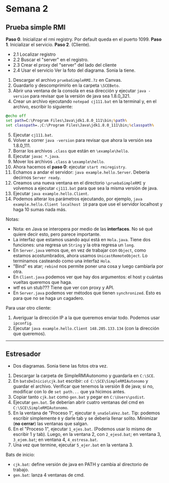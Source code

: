 # Semana 2
## Prueba simple RMI
**Paso 0**. Inicializar el rmi registry. Por default queda en el puerto 1099.
**Paso 1**. Inicializar el servicio. 
**Paso 2**. (Cliente).
-	2.1 Localizar registro
-	2.2 Buscar el "server" en el registro.
-	2.3 Crear el proxy  del "server" del lado del cliente
-	2.4 Usar el servicio
Ver la foto del diagrama. Sonia la tiene.

1. Descargar el archivo `pruebaSimpleRMI.7z` en Canvas. 
2. Guardarlo y descomprimirlo en la carpeta `\SCEBeto`.
3. Abrir una ventana de la consola en esa dirección y ejecutar `java -version` para revisar que la versión de java sea 1.8.0_321.
4. Crear un archivo ejecutando  `notepad cj111.bat` en la terminal y, en el archivo, escribir lo siguiente:
```bat
@echo off
set path=C:\Program Files\Java\jdk1.8.0_111\bin;%path%
set classpath=.;C:\Program Files\Java\jdk1.8.0_111\bin;%classpath%
```
5. Ejecutar `cj111.bat`.
6. Volver  a correr `java -version` para revisar que ahora la versión sea 1.8.0_111.
7. Borrar los archivos `.class` que están en `\example\hello`.
8. Ejecutar `javac *.java`.
9. Mover los archivos `.class` a `\example\hello`.
10. Ahora hacemos el **paso 0**: ejecutar `start rmiregistry`.
11. Echamos a andar el servidor: `java example.hello.Server`. Debería decirnos `Server ready`. 
12. Creamos una nueva ventana en el directorio `\pruebaSimpleRMI` y volvemos a ejecutar `cj111.bat` para que sea la misma versión de java. 
13. Ejecutar `java example.hello.Client`.
14. Podemos alterar los parámetros ejecutando, por ejemplo, `java example.hello.Client localhost 10` para que use el servidor localhost y haga 10 sumas nada más.

Notas:
- Nota: en Java se interopera por medio de las **interfaces**. No sé qué quiere decir esto, pero parece importante.
- La interfaz que estamos usando aquí está en  `Hola.java`. Tiene dos funciones: una regresa un `String` y la otra regresa un `long`.
- En `Server.java` vemos que, en vez de trabajar con `Object`, como estamos acostumbrados, ahora usamos `UnicastRemoteObject`. Lo terminamos casteando como una interfaz `Hola`.
- "Bind" es atar; `rebind` nos permite poner una cosa y luego cambiarla por otra.
- En `Client.java` podemos ver que hay dos argumentos: el host y cuántas vueltas queremos que haga.
- wtf es un stub??? Tiene que ver con proxy y API.
- En `Server.java` podemos ver métodos que tienen `synchronized`.  Esto es para que no se haga un cagadero.

Para usar otro cliente:
1. Averiguar la dirección IP a la que queremos enviar todo. Podemos usar `ipconfig`.
2. Ejecutar `java example.hello.Client 148.205.133.134` (con la dirección que queremos). 
---
## Estresador
- Dos diagramas. Sonia tiene las fotos otra vez.

1. Descargar la carpeta de SimpleRMIAutonomo y guardarla en `C:\SCE`. 
2. En `batsDeInicio\cjk.bat` escribir: `cd C:\SCE\SimpleRMIAutonomo` y guardar el archivo. Verificar que tenemos la versión 8 de java; si no, modificar con lo de `set path...` que ya hicimos antes.
3. Copiar tanto `cjk.bat` como `gen.bat` y pegar en `C:\Users\psdist`. 
4. Ejecutar `gen.bat`. Se deberían abrir cuatro ventanas del cmd en `C:\SCE\SimpleRMIAutonomo`.
5. En la ventana de "Proceso 1", ejecutar `0_unaSolaVez.bat`. Tip: podemos escribir simplemente `0` y darle tab y se debería llenar solito. Minimizar (**no cerrar**) las ventanas que salgan.
6. En el "Proceso 1", ejecutar `1_ejes.bat`.  (Podemos usar lo mismo de escribir 1 y tab). Luego, en la ventana 2, con `2_ejesd.bat`; en ventana 3, `3_ejem.bat`; en ventana 4, `4_estresa.bat`. 
7. Una vez que termine, ejecutar `5_ejer.bat` en la ventana 3.

Bats de inicio:
- `cjk.bat`: define versión de java en PATH y cambia al directorio de trabajo.
- `gen.bat`: lanza 4 ventanas de cmd.
